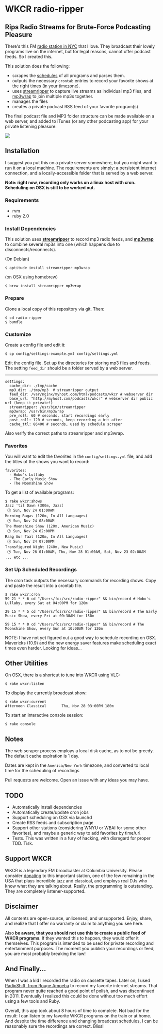 # WKCR radio-ripper

## Rips Radio Streams for Brute-Force Podcasting Pleasure

There's this FM [radio station in NYC](http://www.studentaffairs.columbia.edu/wkcr/) that I love. They broadcast their lovely programs live on the internet, but for legal reasons, cannot offer podcast feeds. So I created this.

This solution does the following:

* scrapes the [schedules](http://www.studentaffairs.columbia.edu/wkcr/schedule) of all programs and parses them.
* outputs the necessary `crontab` entries to record your favorite shows at the right times (in your timezone).
* uses [streamripper](http://streamripper.sourceforge.net/tutorialconsole.php) to capture live streams as individual mp3 files, and [mp3wrap](http://mp3wrap.sourceforge.net) to join multiple mp3s together.
* manages the files
* creates a private podcast RSS feed of your favorite program(s)

The final podcast file and MP3 folder structure can be made available on a web server, and added to iTunes (or any other podcasting app) for your private listening pleasure.

![](http://somebox.com/docs/radio-ripper-itunes.jpg)

## Installation

I suggest you put this on a private server somewhere, but you might want to run it on a local machine. The requirements are simply: a persistent internet connection, and a locally-accessible folder that is served by a web server.

**Note: right now, recording only works on a linux host with cron. Scheduling on OSX is still to be worked out.**

### Requirements

  * rvm
  * ruby 2.0

### Install Dependencies

This solution uses **[streamripper](http://streamripper.sourceforge.net/tutorialconsole.php)** to record mp3 radio feeds, and **[mp3wrap](http://mp3wrap.sourceforge.net)** to combine several mp3s into one (which happens due to disconnects/reconnects).

(On Debian)

    $ aptitude install streamripper mp3wrap

(on OSX using homebrew)

    $ brew install streamripper mp3wrap

### Prepare

Clone a local copy of this repository via git. Then:

    $ cd radio-ripper
    $ bundle

### Customize

Create a config file and edit it:

    $ cp config/settings-example.yml config/settings.yml

Edit the config file. Set up the directories for storing mp3 files and feeds. The setting `feed_dir` should be a folder served by a web server.

---
    settings:
      cache_dir: ./tmp/cache
      mp3_dir: ./tmp/mp3  # streamripper output
      feed_dir: /var/nginx/myhost.com/html/podcasts/wkcr # webserver dir
      base_url: "http://myhost.com/podcasts/wkcr" # webserver dir public url (keep it private!)
      streamripper: /usr/bin/streamripper
      mp3wrap: /usr/bin/mp3wrap
      pre_roll: 60 # seconds, start recordings early
      post_roll: 120 # seconds, keep recording a bit after
      cache_ttl: 86400 # seconds, used by schedule scraper

Also verify the correct paths to streamripper and mp3wrap.

### Favorites

You will want to edit the favorites in the `config/settings.yml` file, and add the titles of the shows you want to record:

    favorites:
      - Hobo's Lullaby
      - The Early Music Show
      - The Moonshine Show

To get a list of available programs:

    $ rake wkcr:shows
    Jazz 'til Dawn (300m, Jazz)
     🕑 Sun, Nov 24 01:00AM
    Morning Ragas (120m, In All Languages)
     🕑 Sun, Nov 24 08:00AM
    The Moonshine Show (120m, American Music)
     🕑 Sun, Nov 24 02:00PM
    Raag Aur Taal (120m, In All Languages)
     🕑 Sun, Nov 24 07:00PM
    Transfigured Night (240m, New Music)
     🕑 Tue, Nov 26 01:00AM, Thu, Nov 28 01:00AM, Sat, Nov 23 02:00AM    
    ... etc ...

### Set Up Scheduled Recordings

The cron task outputs the necessary commands for recording shows. Copy and paste the result into a crontab file.

    $ rake wkcr:cron
    59 21 * * 6 cd "/Users/foz/src/radio-ripper" && bin/record # Hobo's Lullaby, every Sat at 04:00PM for 120m

    29 15 * * 5 cd "/Users/foz/src/radio-ripper" && bin/record # The Early Music Show, every Fri at 09:30AM for 150m

    59 15 * * 0 cd "/Users/foz/src/radio-ripper" && bin/record # The Moonshine Show, every Sun at 10:00AM for 120m

NOTE: I have not yet figured out a good way to schedule recording on OSX. Mavericks (10.9) and the new energy saver features make scheduling exact times even harder. Looking for ideas...

## Other Utilities

On OSX, there is a shortcut to tune into WKCR using VLC:

    $ rake wkcr:listen

To display the currently broadcast show:

    $ rake wkcr:current
    Afternoon Classical       Thu, Nov 28 03:00PM 180m

To start an interactive console session:
  
    $ rake console

## Notes

The web scraper process employs a local disk cache, as to not be greedy. The default cache expiration is 1 day.

Dates are kept in the `America/New York` timezone, and converted to local time for the scheduling of recordings.

Pull requests are welcome. Open an issue with any ideas you may have.

## TODO

* Automatically install dependencies
* Automatically create/update cron jobs
* Support scheduling on OSX via launchd
* Create RSS feeds and subscription page
* Support other stations (considering WNYU or WBAI for some other favorites), and maybe a generic way to add favorites by time/url.
* Tests. This was written in a fury of hacking, with disregard for proper TDD. Tisk.

## Support WKCR

WKCR is a legendary FM broadcaster at Columbia University. Please consider [donating](https://giving.columbia.edu/giveonline/?schoolstyle=411) to this important station, one of the few remaining in the USA that plays incredible jazz and classical, and employs real DJs who know what they are talking about. Really, the programming is outstanding. They are completely listener-supported.

## Disclaimer

All contents are open-source, unlicensed, and unsupported. Enjoy, share, and realize that I offer no warranty or claim to anything you see here.

Also **be aware, that you should not use this to create a public feed of WKCR programs**. If they wanted this to happen, they would offer it themselves. This program is intended to be used for private recording and entertainment purposes. The moment you publish your recordings or feed, you are most probably breaking the law! 

## And Finally...

When I was a kid I recorded the radio on cassette tapes. Later on, I used [RadioShift, from Rouge Amoeba](http://rogueamoeba.com/radioshift/) to record my favorite internet streams. That program never quite reached a good point of polish, and was discontinued in 2011. Eventually I realized this could be done without too much effort using a few tools and Ruby. 

Overall, this app took about 8 hours of time to complete. Not bad for the result: I can listen to my favorite WKCR programs on the train or at home. And despite the time difference and changing broadcast schedules, I can be reasonably sure the recordings are correct. Bliss!
